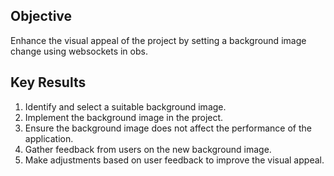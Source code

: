 ## Objective

Enhance the visual appeal of the project by setting a background image change using websockets in obs.

## Key Results

1. Identify and select a suitable background image.
2. Implement the background image in the project.
3. Ensure the background image does not affect the performance of the application.
4. Gather feedback from users on the new background image.
5. Make adjustments based on user feedback to improve the visual appeal.